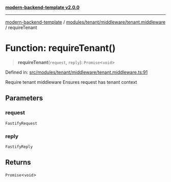 [**modern-backend-template v2.0.0**](../../../../../README.md)

***

[modern-backend-template](../../../../../modules.md) / [modules/tenant/middleware/tenant.middleware](../README.md) / requireTenant

# Function: requireTenant()

> **requireTenant**(`request`, `reply`): `Promise`\<`void`\>

Defined in: [src/modules/tenant/middleware/tenant.middleware.ts:91](https://github.com/maemreyo/saas-4cus-nodejs/blob/2a5b3f3aa11335dfa561e80e1feabb8e6084261e/src/modules/tenant/middleware/tenant.middleware.ts#L91)

Require tenant middleware
Ensures request has tenant context

## Parameters

### request

`FastifyRequest`

### reply

`FastifyReply`

## Returns

`Promise`\<`void`\>
